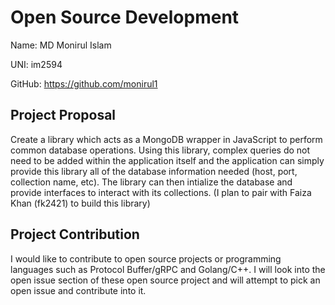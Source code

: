 # Open Source Development
Name: MD Monirul Islam

UNI: im2594

GitHub: https://github.com/monirul1

## Project Proposal 

Create a library which acts as a MongoDB wrapper in JavaScript to perform common database operations. Using this library, complex queries do not need to be added within the application itself and the application can simply provide this library all of the database information needed (host, port, collection name, etc). The library can then intialize the database and provide interfaces to interact with its collections. (I plan to pair with Faiza Khan (fk2421) to build this library)

## Project Contribution

I would like to contribute to open source projects or programming languages such as Protocol Buffer/gRPC and Golang/C++. I will look into the open issue section of these open source project and will attempt to pick an open issue and contribute into it. 